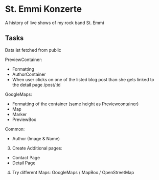 # St. Emmi Konzerte
A history of live shows of my rock band St. Emmi

## Tasks
Data ist fetched from public

PreviewContainer:
- Formatting
- AuthorContainer
- When user clicks on one of the listed blog post than she gets linked to the detail page /post/:id

GoogleMaps:
- Formatting of the container (same height as Previewcontainer)
- Map
- Marker
- PreviewBox

Common:
- Author (Image & Name)

3. Create Additional pages:
- Contact Page
- Detail Page

4. Try different Maps:
GoogleMaps / MapBox / OpenStreetMap
